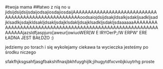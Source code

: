 #twoja mama
##łatwo z nią
no u
jidsijdsijdsijsdaijodsajiosdajiosdaijAAAAAAAAAAAAAAAAAAAAAAAAAAAAAAAAAAAAAAAAAAAAAAAAAAAAAoodsaiojdsijdsakjldsalkjsdakljsadkljsadjklsadlkjsdajkldsakljdsakljsdajklsdakljdsajklsadkljsdakljsdaaaaaaAAAAAAAAAAAAAAAAAAAAAAAAAAAAAAAAAAAAAAAAAAAAAAAAAAAAAAAAAAAAAAAAAjazsldfjaspjuro[aweur[owiuoWER[W E IRYOerP;/W ERPW' ERE ŁADNA JEST BAŁDZO :)


jedziemy po torach i się wykolejamy
ciekawa ta wycieczka
jesteśmy po środku niczego

sfakfhjksgsahfjasgfbakshlfnasjbkhfuyghijlk;jihugytdfxcvnbjkiuytrhg 
proste
